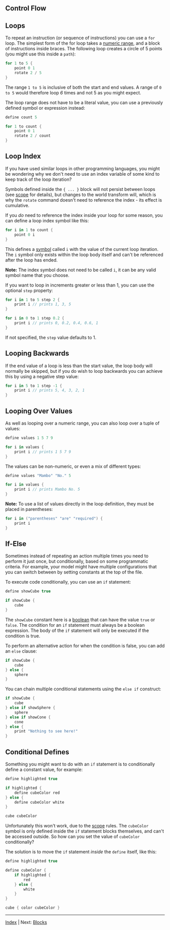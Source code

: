Control Flow
---

## Loops

To repeat an instruction (or sequence of instructions) you can use a `for` loop. The simplest form of the for loop takes a [numeric range](expressions.md), and a block of instructions inside braces. The following loop creates a circle of 5 points (you might use this inside a `path`):

```swift
for 1 to 5 {
    point 0 1
    rotate 2 / 5
}
```

The range `1 to 5` is inclusive of both the start and end values. A range of `0 to 5` would therefore loop *6* times and not 5 as you might expect.

The loop range does not have to be a literal value, you can use a previously defined symbol or expression instead:

```swift
define count 5

for 1 to count {
    point 0 1
    rotate 2 / count
}
```

## Loop Index

If you have used similar loops in other programming languages, you might be wondering why we don't need to use an index variable of some kind to keep track of the loop iteration?

Symbols defined inside the `{ ... }` block will not persist between loops (see [scope](scope.md) for details), but changes to the world transform will, which is why the `rotate` command doesn't need to reference the index - its effect is cumulative.

If you *do* need to reference the index inside your loop for some reason, you can define a loop index symbol like this:

```swift
for i in 1 to count {
    point 0 i
}
```

This defines a [symbol](symbols.md) called `i` with the value of the current loop iteration. The `i` symbol only exists within the loop body itself and can't be referenced after the loop has ended.

**Note:** The index symbol does not need to be called `i`, it can be any valid symbol name that you choose.

If you want to loop in increments greater or less than 1, you can use the optional `step` property:

```swift
for i in 1 to 5 step 2 {
    print i // prints 1, 3, 5 
}

for i in 0 to 1 step 0.2 {
    print i // prints 0, 0.2, 0.4, 0.6, 1
}
```

If not specified, the `step` value defaults to 1.

## Looping Backwards

If the end value of a loop is less than the start value, the loop body will normally be skipped, but if you do wish to loop backwards you can achieve this by using a negative step value:

```swift
for i in 5 to 1 step -1 {
    print i // prints 5, 4, 3, 2, 1
}
```

## Looping Over Values

As well as looping over a numeric range, you can also loop over a tuple of values:

```swift
define values 1 5 7 9

for i in values {
    print i // prints 1 5 7 9
}
```

The values can be non-numeric, or even a mix of different types:

```swift
define values "Mambo" "No." 5

for i in values {
    print i // prints Mambo No. 5
}
```

**Note:** To use a list of values directly in the loop definition, they must be placed in parentheses:

```swift
for i in ("parentheses" "are" "required") {
    print i
}
```

## If-Else

Sometimes instead of repeating an action multiple times you need to perform it just once, but conditionally, based on some programmatic criteria. For example, your model might have multiple configurations that you can switch between by setting constants at the top of the file.

To execute code conditionally, you can use an `if` statement:

```swift
define showCube true

if showCube {
    cube   
}
```

The `showCube` constant here is a [boolean](https://en.wikipedia.org/wiki/Boolean_data_type) that can have the value `true` or `false`. The condition for an `if` statement must always be a boolean expression. The body of the `if` statement will only be executed if the condition is true.

To perform an alternative action for when the condition is false, you can add an `else` clause:

```swift
if showCube {
    cube   
} else {
    sphere   
}
```

You can chain multiple conditional statements using the `else if` construct:

```swift
if showCube {
    cube   
} else if showSphere {
    sphere   
} else if showCone {
    cone
} else {
    print "Nothing to see here!"   
}
```

## Conditional Defines

Something you might want to do with an `if` statement is to conditionally define a constant value, for example:

```swift
define highlighted true

if highlighted {
    define cubeColor red
} else {
    define cubeColor white  
}

cube cubeColor
```

Unfortunately this won't work, due to the [scope](scope.md) rules. The `cubeColor` symbol is only defined inside the `if` statement blocks themselves, and can't be accessed outside. So how can you set the value of `cubeColor` conditionally?

The solution is to move the `if` statement *inside* the `define` itself, like this:

```swift
define highlighted true

define cubeColor {
    if highlighted {
        red
    } else {
        white  
    }
}

cube { color cubeColor }
```

---
[Index](index.md) | Next: [Blocks](blocks.md)
